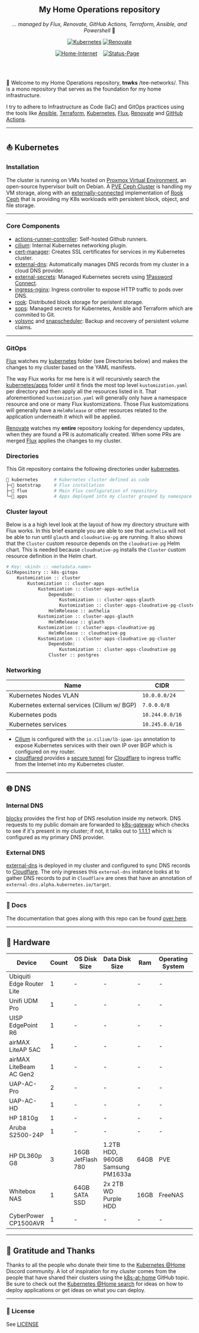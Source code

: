 <div align="center">

## My Home Operations repository

_... managed by Flux, Renovate, GitHub Actions, Terraform, Ansible, and Powershell_ :robot:

</div>

<div align="center">

[![Kubernetes](https://img.shields.io/badge/v1.27.3-blue?style=for-the-badge&logo=kubernetes&logoColor=white)](https://k8s.io/)
[![Renovate](https://img.shields.io/github/actions/workflow/status/iT3E/tnwks-ops/release.yaml?branch=master&label=&logo=renovatebot&style=for-the-badge&color=blue)](https://github.com/iT3E/tnwks-ops/actions/workflows/release.yaml)

[![Home-Internet](https://img.shields.io/uptimerobot/status/m794729136-a0c7c0a6dabf661ccbf287ee?color=brightgreeen&label=Home%20Internet&style=for-the-badge&logo=v&logoColor=white)](https://status.devbu.io)&nbsp;&nbsp;&nbsp;
[![Status-Page](https://img.shields.io/uptimerobot/status/m794729136-a0c7c0a6dabf661ccbf287ee?color=brightgreeen&label=Status%20Page&style=for-the-badge&logo=statuspage&logoColor=white)](https://status.it3e.xyz)&nbsp;&nbsp;&nbsp;



</div>
<br><br>

👋 Welcome to my Home Operations repository, **tnwks** /tee-networks/. This is a mono repository that serves as the foundation for my home infrastructure.

 I try to adhere to Infrastructure as Code (IaC) and GitOps practices using the tools like [Ansible](https://www.ansible.com/), [Terraform](https://www.terraform.io/), [Kubernetes](https://kubernetes.io/), [Flux](https://github.com/fluxcd/flux2), [Renovate](https://github.com/renovatebot/renovate) and [GitHub Actions](https://github.com/features/actions).

---

## ⛵ Kubernetes

### Installation

The cluster is running on VMs hosted on [Proxmox Virtual Environment](https://www.proxmox.com/en/proxmox-ve), an open-source hypervisor built on Debian. A [PVE Ceph Cluster](https://pve.proxmox.com/wiki/Deploy_Hyper-Converged_Ceph_Cluster) is handling my VM storage, along with an [externally-connected](https://rook.io/docs/rook/v1.11/CRDs/Cluster/external-cluster/) implementation of [Rook Ceph](https://rook.io) that is providing my K8s workloads with persistent block, object, and file storage.

---

### Core Components

- [actions-runner-controller](https://github.com/actions/actions-runner-controller): Self-hosted Github runners.
- [cilium](https://cilium.io): Internal Kubernetes networking plugin.
- [cert-manager](https://cert-manager.io/docs/): Creates SSL certificates for services in my Kubernetes cluster.
- [external-dns](https://github.com/kubernetes-sigs/external-dns): Automatically manages DNS records from my cluster in a cloud DNS provider.
- [external-secrets](https://github.com/external-secrets/external-secrets/): Managed Kubernetes secrets using [1Password Connect](https://github.com/1Password/connect).
- [ingress-nginx](https://github.com/kubernetes/ingress-nginx/): Ingress controller to expose HTTP traffic to pods over DNS.
- [rook](https://github.com/rook/rook): Distributed block storage for peristent storage.
- [sops](https://toolkit.fluxcd.io/guides/mozilla-sops/): Managed secrets for Kubernetes, Ansible and Terraform which are commited to Git.
- [volsync](https://github.com/backube/volsync) and [snapscheduler](https://github.com/backube/snapscheduler): Backup and recovery of persistent volume claims.

---

### GitOps

[Flux](https://github.com/fluxcd/flux2) watches my [kubernetes](./kubernetes/) folder (see Directories below) and makes the changes to my cluster based on the YAML manifests.

The way Flux works for me here is it will recursively search the [kubernetes/apps](./kubernetes/apps) folder until it finds the most top level `kustomization.yaml` per directory and then apply all the resources listed in it. That aforementioned `kustomization.yaml` will generally only have a namespace resource and one or many Flux kustomizations. Those Flux kustomizations will generally have a `HelmRelease` or other resources related to the application underneath it which will be applied.

[Renovate](https://github.com/renovatebot/renovate) watches my **entire** repository looking for dependency updates, when they are found a PR is automatically created. When some PRs are merged [Flux](https://github.com/fluxcd/flux2) applies the changes to my cluster.

### Directories

This Git repository contains the following directories under [kubernetes](./kubernetes/).

```sh
📁 kubernetes      # Kubernetes cluster defined as code
├─📁 bootstrap     # Flux installation
├─📁 flux          # Main Flux configuration of repository
└─📁 apps          # Apps deployed into my cluster grouped by namespace (see below)
```

### Cluster layout

Below is a a high level look at the layout of how my directory structure with Flux works. In this brief example you are able to see that `authelia` will not be able to run until `glauth` and `cloudnative-pg` are running. It also shows that the `Cluster` custom resource depends on the `cloudnative-pg` Helm chart. This is needed because `cloudnative-pg` installs the `Cluster` custom resource definition in the Helm chart.

```python
# Key: <kind> :: <metadata.name>
GitRepository :: k8s-gitops
    Kustomization :: cluster
        Kustomization :: cluster-apps
            Kustomization :: cluster-apps-authelia
                DependsOn:
                    Kustomization :: cluster-apps-glauth
                    Kustomization :: cluster-apps-cloudnative-pg-cluster
                HelmRelease :: authelia
            Kustomization :: cluster-apps-glauth
                HelmRelease :: glauth
            Kustomization :: cluster-apps-cloudnative-pg
                HelmRelease :: cloudnative-pg
            Kustomization :: cluster-apps-cloudnative-pg-cluster
                DependsOn:
                    Kustomization :: cluster-apps-cloudnative-pg
                Cluster :: postgres
```

### Networking

| Name                                         | CIDR            |
| -------------------------------------------- | --------------- |
| Kubernetes Nodes VLAN                        | `10.0.0.0/24`   |
| Kubernetes external services (Cilium w/ BGP) | `7.0.0.0/8`     |
| Kubernetes pods                              | `10.244.0.0/16` |
| Kubernetes services                          | `10.245.0.0/16` |

- [Cilium](https://cilium.io) is configured with the `io.cilium/lb-ipam-ips` annotation to expose Kubernetes services with their own IP over BGP which is configured on my router.
- [cloudflared](https://github.com/cloudflare/cloudflared) provides a [secure tunnel](https://www.cloudflare.com/products/tunnel/) for [Cloudflare](https://www.cloudflare.com/) to ingress traffic from the Internet into my Kubernetes cluster.

---

## 🌐 DNS

### Internal DNS

[blocky](https://github.com/0xERR0R/blocky) provides the first hop of DNS resolution inside my network. DNS requests to my public domain are forwarded to [k8s-gateway](https://github.com/ori-edge/k8s_gateway) which checks to see if it's present in my cluster; if not, it talks out to [1.1.1.1](https://1.1.1.1) which is configured as my primary DNS provider.

### External DNS

[external-dns](https://github.com/kubernetes-sigs/external-dns) is deployed in my cluster and configured to sync DNS records to [Cloudflare](https://www.cloudflare.com/). The only ingresses this `external-dns` instance looks at to gather DNS records to put in `Cloudflare` are ones that have an annotation of `external-dns.alpha.kubernetes.io/target`.

---

### 📖 Docs

The documentation that goes along with this repo can be found [over here](https://it3e.github.io/tnwks-ops/).

---

## 🔧 Hardware

| Device                      | Count | OS Disk Size      | Data Disk Size                   | Ram  | Operating System | Purpose            |
| --------------------------- | ----- | ------------      | -------------------------------- | ---- | ---------------- | ------------------ |
| Ubiquiti Edge Router Lite   | 1     | -                 | -                                | -    | -                | Router             |
| Unifi UDM Pro               | 1     | -                 | -                                | -    | -                | Router             |
| UISP EdgePoint R6           | 1     | -                 | -                                | -    | -                | Router             |
| airMAX LiteAP 5AC           | 1     | -                 | -                                | -    | -                | AP                 |
| airMAX LiteBeam AC Gen2     | 1     | -                 | -                                | -    | -                | AP                 |
| UAP-AC-Pro                  | 2     | -                 | -                                | -    | -                | AP                 |
| UAP-AC-HD                   | 1     | -                 | -                                | -    | -                | AP                 |
| HP 1810g                    | 1     | -                 | -                                | -    | -                | Switch             |
| Aruba S2500-24P             | 1     | -                 | -                                | -    | -                | Switch             |
| HP DL360p G8                | 3     | 16GB JetFlash 780 | 1.2TB HDD, 960GB Samsung PM1633a | 64GB | PVE              | Hypervisor         |
| Whitebox NAS                | 1     | 64GB SATA SSD     | 2x 2TB WD Purple HDD             | 16GB | FreeNAS          | NVR                |
| CyberPower CP1500AVR        | 1     | -                 | -                                | -    | -                | UPS                |

---

## 🤝 Gratitude and Thanks

Thanks to all the people who donate their time to the [Kubernetes @Home](https://discord.gg/k8s-at-home) Discord community. A lot of inspiration for my cluster comes from the people that have shared their clusters using the [k8s-at-home](https://github.com/topics/k8s-at-home) GitHub topic. Be sure to check out the [Kubernetes @Home search](https://nanne.dev/k8s-at-home-search/) for ideas on how to deploy applications or get ideas on what you can deploy.

---

### 🔏 License

See [LICENSE](https://github.com/bjw-s/home-ops/blob/main/LICENSE)
